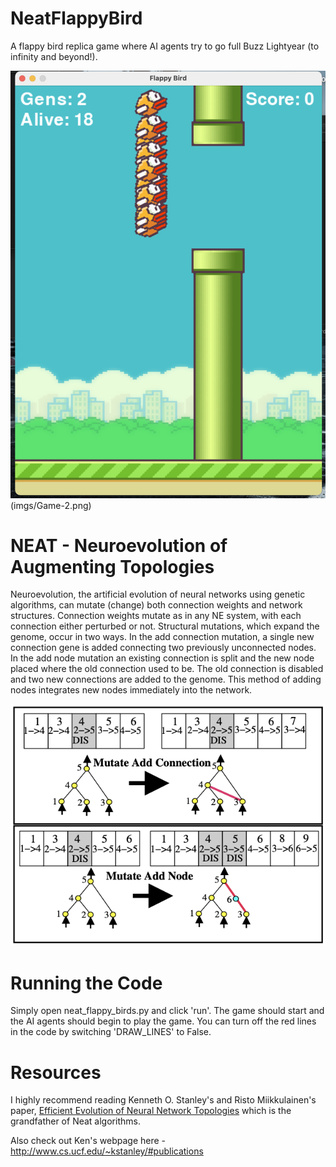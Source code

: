 # NeatFlappyBird
A flappy bird replica game where AI agents try to go full Buzz Lightyear (to infinity and beyond!).

![Game Images](imgs/Game-1.png)(imgs/Game-2.png)

# NEAT - Neuroevolution of Augmenting Topologies
Neuroevolution, the artificial evolution of neural networks using genetic algorithms, can mutate (change) both connection weights and network structures. Connection weights mutate as in any NE system, with each connection either perturbed or not. Structural mutations, which expand the genome, occur in two ways. In the add connection mutation, a single new connection gene is added connecting two previously unconnected nodes. In the add node mutation an existing connection is split and the new node placed where the old connection used to be. The old connection is disabled and two new connections are added to the genome. This method of adding nodes  integrates new nodes immediately into the network.

![NEAT Visual](imgs/NEAT.png)

# Running the Code
Simply open neat_flappy_birds.py and click 'run'. The game should start and the AI agents should begin to play the game. 
You can turn off the red lines in the code by switching 'DRAW_LINES' to False.

# Resources
I highly recommend reading Kenneth O. Stanley's and Risto Miikkulainen's paper, [Efficient Evolution of Neural Network Topologies](http://nn.cs.utexas.edu/downloads/papers/stanley.cec02.pdf) which is the grandfather of Neat algorithms. 

Also check out Ken's webpage here - http://www.cs.ucf.edu/~kstanley/#publications
